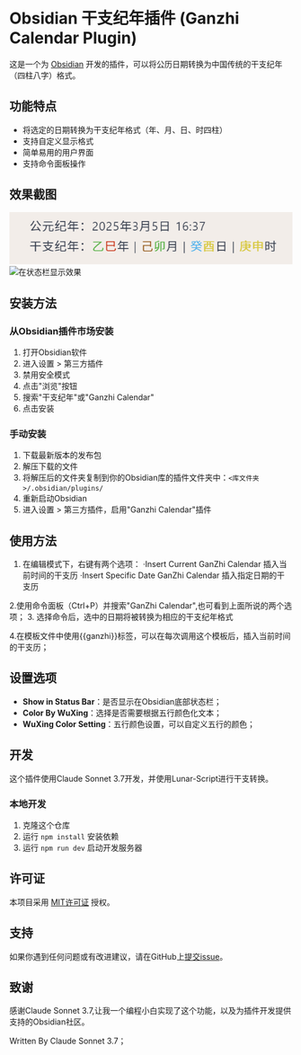 # Obsidian 干支纪年插件 (Ganzhi Calendar Plugin)

这是一个为 [Obsidian](https://obsidian.md) 开发的插件，可以将公历日期转换为中国传统的干支纪年（四柱八字）格式。

## 功能特点

- 将选定的日期转换为干支纪年格式（年、月、日、时四柱）
- 支持自定义显示格式
- 简单易用的用户界面
- 支持命令面板操作

## 效果截图

![在文档中显示效果](images/Snipaste_2025-03-05_16-38-19.png)
![在状态栏显示效果](images/Snipaste_2025-03-05_16-38-30.png)

## 安装方法

### 从Obsidian插件市场安装

1. 打开Obsidian软件
2. 进入设置 > 第三方插件
3. 禁用安全模式
4. 点击"浏览"按钮
5. 搜索"干支纪年"或"Ganzhi Calendar"
6. 点击安装

### 手动安装

1. 下载最新版本的发布包
2. 解压下载的文件
3. 将解压后的文件夹复制到你的Obsidian库的插件文件夹中：`<库文件夹>/.obsidian/plugins/`
4. 重新启动Obsidian
5. 进入设置 > 第三方插件，启用"Ganzhi Calendar"插件

## 使用方法

1. 在编辑模式下，右键有两个选项：
·Insert Current GanZhi Calendar 插入当前时间的干支历
·Insert Specific Date GanZhi Calendar 插入指定日期的干支历

2.使用命令面板（Ctrl+P）并搜索"GanZhi Calendar",也可看到上面所说的两个选项；
3. 选择命令后，选中的日期将被转换为相应的干支纪年格式

4.在模板文件中使用{{ganzhi}}标签，可以在每次调用这个模板后，插入当前时间的干支历；

## 设置选项

- **Show in Status Bar**：是否显示在Obsidian底部状态栏；
- **Color By WuXing**：选择是否需要根据五行颜色化文本；
- **WuXing Color Setting**：五行颜色设置，可以自定义五行的颜色；

## 开发

这个插件使用Claude Sonnet 3.7开发，并使用Lunar-Script进行干支转换。

### 本地开发

1. 克隆这个仓库
2. 运行 `npm install` 安装依赖
3. 运行 `npm run dev` 启动开发服务器

## 许可证

本项目采用 [MIT许可证](LICENSE) 授权。

## 支持

如果你遇到任何问题或有改进建议，请在GitHub上[提交issue](https://github.com/ArtemisLin/ganzhi-Calendar-plugin/issues)。

## 致谢

感谢Claude Sonnet 3.7,让我一个编程小白实现了这个功能，以及为插件开发提供支持的Obsidian社区。

Written By Claude Sonnet 3.7；